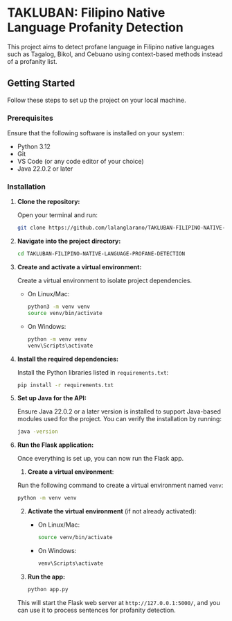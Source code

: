 # TAKLUBAN: Filipino Native Language Profanity Detection

This project aims to detect profane language in Filipino native languages such as Tagalog, Bikol, and Cebuano using context-based methods instead of a profanity list.

## Getting Started

Follow these steps to set up the project on your local machine.

### Prerequisites

Ensure that the following software is installed on your system:

- Python 3.12
- Git
- VS Code (or any code editor of your choice)
- Java 22.0.2 or later

### Installation

1. **Clone the repository:**

   Open your terminal and run:

   ```bash
   git clone https://github.com/lalanglarano/TAKLUBAN-FILIPINO-NATIVE-LANGUAGE-PROFANE-DETECTION.git
   ```

2. **Navigate into the project directory:**

   ```bash
   cd TAKLUBAN-FILIPINO-NATIVE-LANGUAGE-PROFANE-DETECTION
   ```

3. **Create and activate a virtual environment:**

   Create a virtual environment to isolate project dependencies.

   - On Linux/Mac:
     ```bash
     python3 -m venv venv
     source venv/bin/activate
     ```

   - On Windows:
     ```bash
     python -m venv venv
     venv\Scripts\activate
     ```

4. **Install the required dependencies:**

   Install the Python libraries listed in `requirements.txt`:

   ```bash
   pip install -r requirements.txt
   ```

5. **Set up Java for the API:**

   Ensure Java 22.0.2 or a later version is installed to support Java-based modules used for the project. You can verify the installation by running:

   ```bash
   java -version
   ```

6. **Run the Flask application:**

   Once everything is set up, you can now run the Flask app.

   1. **Create a virtual environment**:

   Run the following command to create a virtual environment named `venv`:

   ```bash
   python -m venv venv
   ```

   2. **Activate the virtual environment** (if not already activated):
   
      - On Linux/Mac:
        ```bash
        source venv/bin/activate
        ```

      - On Windows:
        ```bash
        venv\Scripts\activate
        ```

   3. **Run the app:**
   
      ```bash
      python app.py
      ```

   This will start the Flask web server at `http://127.0.0.1:5000/`, and you can use it to process sentences for profanity detection.
